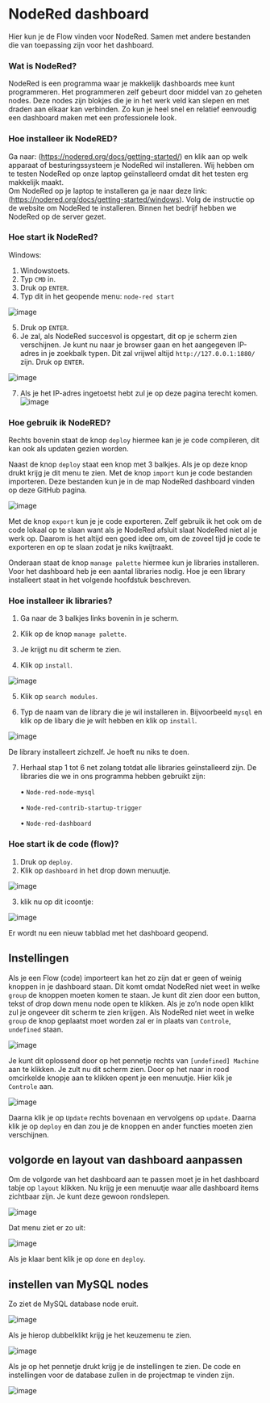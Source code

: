 # NodeRed dashboard
Hier kun je de Flow vinden voor NodeRed. Samen met andere bestanden die van toepassing zijn voor het dashboard. 

### Wat is NodeRed?
NodeRed is een programma waar je makkelijk dashboards mee kunt programmeren. Het programmeren zelf gebeurt door middel van zo geheten nodes. Deze nodes zijn blokjes die je in het werk veld kan slepen en met draden aan elkaar kan verbinden. Zo kun je heel snel en relatief eenvoudig een dashboard maken met een professionele look.  

### Hoe installeer ik NodeRED?
Ga naar: (https://nodered.org/docs/getting-started/) en klik aan op welk apparaat of besturingssysteem je NodeRed wil installeren. Wij hebben om te testen NodeRed op onze laptop geïnstalleerd omdat dit het testen erg makkelijk maakt.  
Om NodeRed op je laptop te installeren ga je naar deze link: (https://nodered.org/docs/getting-started/windows). Volg de instructie op de website om NodeRed te installeren. 
Binnen het bedrijf hebben we NodeRed op de server gezet. 

### Hoe start ik NodeRed?
Windows: 
1.	Windowstoets.
2.	Typ ```CMD``` in.
3.	Druk op ```ENTER```.
4.	Typ dit in het geopende menu: ```node-red start``` 

![image](https://user-images.githubusercontent.com/44370997/146731288-19c82b58-633a-4650-ae52-49d8deb18e15.png)

5.	Druk op ```ENTER```.
6.	Je zal, als NodeRed succesvol is opgestart, dit op je scherm zien verschijnen. Je kunt nu naar je browser gaan en het aangegeven IP-adres in je zoekbalk typen. Dit zal          vrijwel altijd ```http://127.0.0.1:1880/``` zijn. Druk op ```ENTER```. 

![image](https://user-images.githubusercontent.com/44370997/146731370-53c516f7-e703-46cb-98f9-e1ee01a85a7d.png)

7.	Als je het IP-adres ingetoetst hebt zul je op deze pagina terecht komen. 
![image](https://user-images.githubusercontent.com/44370997/146731422-f5e5d1ec-036b-466e-8cdb-59ea93cdb782.png)

### Hoe gebruik ik NodeRED?
Rechts bovenin staat de knop ```deploy``` hiermee kan je je code compileren, dit kan ook als updaten gezien worden. 

Naast de knop ```deploy``` staat een knop met 3 balkjes. Als je op deze knop drukt krijg je dit menu te zien. Met de knop ```import``` kun je code bestanden importeren. Deze bestanden kun je in de map NodeRed dashboard vinden op deze GitHub pagina. 

![image](https://user-images.githubusercontent.com/44370997/146731473-fa034523-652b-434f-9936-b4cc479d6b49.png)

Met de knop ```export``` kun je je code exporteren. Zelf gebruik ik het ook om de code lokaal op te slaan want als je NodeRed afsluit slaat NodeRed niet al je werk op. Daarom is het altijd een goed idee om, om de zoveel tijd je code te exporteren en op te slaan zodat je niks kwijtraakt.

Onderaan staat de knop ```manage palette``` hiermee kun je libraries installeren. Voor het dashboard heb je een aantal libraries nodig.   Hoe je een library installeert staat in het volgende hoofdstuk beschreven.

### Hoe installeer ik libraries?
1.	Ga naar de 3 balkjes links bovenin in je scherm. 
2.	Klik op de knop ```manage palette```.
3.	Je krijgt nu dit scherm te zien. 

4.	Klik op ```install```.

![image](https://user-images.githubusercontent.com/44370997/146731679-e7d05bcb-1e9f-40fc-bf45-30269bb4a2e9.png)

5.	Klik op ```search modules```.

6.	Typ de naam van de library die je wil installeren in. Bijvoorbeeld ```mysql``` en klik op de libary die je wilt hebben en klik op ```install```. 

![image](https://user-images.githubusercontent.com/44370997/146731701-1d7090f5-ec6c-4cb2-97f9-a47a3b924daf.png)

De library installeert zichzelf. Je hoeft nu niks te doen.

7.	Herhaal stap 1 tot 6 net zolang totdat alle libraries geïnstalleerd zijn. 
    De libraries die we in ons programma hebben gebruikt zijn:

     •	```Node-red-node-mysql```
 
     •	```Node-red-contrib-startup-trigger```

     •	```Node-red-dashboard```

### Hoe start ik de code (flow)?
1.	Druk op ```deploy```.
2.	Klik op ```dashboard``` in het drop down menuutje. 

![image](https://user-images.githubusercontent.com/44370997/146731757-25df262f-3648-40fe-ad7e-1e1e164a2a23.png)

3.	klik nu op dit icoontje:

![image](https://user-images.githubusercontent.com/44370997/146731789-007ba798-0588-4700-8abf-2c1f1aa6a468.png)

Er wordt nu een nieuw tabblad met het dashboard geopend. 

## Instellingen
Als je een Flow (code) importeert kan het zo zijn dat er geen of weinig knoppen in je dashboard staan. Dit komt omdat NodeRed niet weet in welke ```group``` de knoppen moeten komen te staan.
Je kunt dit zien door een button, tekst of drop down menu node open te klikken. Als je zo’n node open klikt zul je ongeveer dit scherm te zien krijgen. Als NodeRed niet weet in welke ```group``` de knop geplaatst moet worden zal er in plaats van ```Controle```, ```undefined``` staan. 

![image](https://user-images.githubusercontent.com/44370997/146752007-1d11b762-1174-4ffb-8442-958c0ee9db1d.png)
 
Je kunt dit oplossend door op het pennetje rechts van ```[undefined] Machine``` aan te klikken. Je zult nu dit scherm zien. Door op het naar in rood omcirkelde knopje aan te klikken opent je een menuutje. Hier klik je ```Controle``` aan. 

![image](https://user-images.githubusercontent.com/44370997/146752054-c954d103-8247-4256-9217-274f354bc4cd.png)
 
Daarna klik je op ```Update``` rechts bovenaan en vervolgens op ```update```. 
Daarna klik je op ```deploy``` en dan zou je de knoppen en ander functies moeten zien verschijnen. 

## volgorde en layout van dashboard aanpassen
Om de volgorde van het dashboard aan te passen moet je in het dashboard tabje op ```layout``` klikken. Nu krijg je een menuutje waar alle dashboard items zichtbaar zijn. Je kunt deze gewoon rondslepen. 

![image](https://user-images.githubusercontent.com/44370997/146752102-9823366d-8d0e-4aac-b8d6-267aaf658fe8.png)
 
Dat menu ziet er zo uit:

![image](https://user-images.githubusercontent.com/44370997/146752131-9fe81215-d7e6-4234-a210-48c51cfe71d7.png)
 
Als je klaar bent klik je op ```done``` en ```deploy```.

## instellen van MySQL nodes
Zo ziet de MySQL database node eruit. 

![image](https://user-images.githubusercontent.com/44370997/146752164-768634dd-3500-42f0-bd2c-6b366b68375b.png)
 
Als je hierop dubbelklikt krijg je het keuzemenu te zien.

![image](https://user-images.githubusercontent.com/44370997/146752180-e8e6bdbd-3c96-4ef7-a47a-e7368df8b834.png)
 
Als je op het pennetje drukt krijg je de instellingen te zien. De code en instellingen voor de database zullen in de projectmap te vinden zijn.

![image](https://user-images.githubusercontent.com/44370997/146752209-4fb4c7e3-7e97-4267-9925-de198c136d8f.png)
